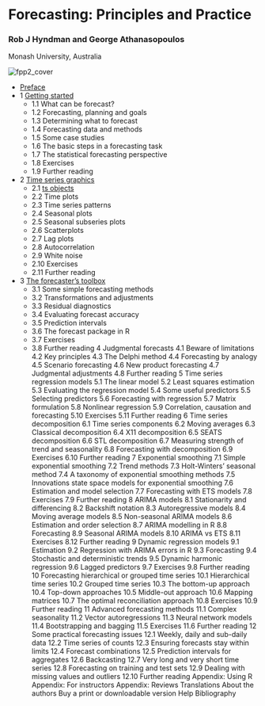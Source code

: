 # Forecasting: Principles and Practice

### Rob J Hyndman and George Athanasopoulos

Monash University, Australia


![fpp2_cover](https://otexts.com/fpp2/fpp2_cover.jpg)



* [Preface](preface.md)
* 1 [Getting started](intro.md)
   * 1.1 What can be forecast?
   * 1.2 Forecasting, planning and goals
   * 1.3 Determining what to forecast
   * 1.4 Forecasting data and methods
   * 1.5 Some case studies
   * 1.6 The basic steps in a forecasting task
   * 1.7 The statistical forecasting perspective
   * 1.8 Exercises
   * 1.9 Further reading
* 2 [Time series graphics](graphics.md)
   * 2.1 [ts objects](ts-objects.md)
   * 2.2 Time plots
   * 2.3 Time series patterns
   * 2.4 Seasonal plots
   * 2.5 Seasonal subseries plots
   * 2.6 Scatterplots
   * 2.7 Lag plots
   * 2.8 Autocorrelation
   * 2.9 White noise
   * 2.10 Exercises
   * 2.11 Further reading
* 3 [The forecaster’s toolbox](toolbox.md)
   * 3.1 Some simple forecasting methods
   * 3.2 Transformations and adjustments
   * 3.3 Residual diagnostics
   * 3.4 Evaluating forecast accuracy
   * 3.5 Prediction intervals
   * 3.6 The forecast package in R
   * 3.7 Exercises
   * 3.8 Further reading
4 Judgmental forecasts
4.1 Beware of limitations
4.2 Key principles
4.3 The Delphi method
4.4 Forecasting by analogy
4.5 Scenario forecasting
4.6 New product forecasting
4.7 Judgmental adjustments
4.8 Further reading
5 Time series regression models
5.1 The linear model
5.2 Least squares estimation
5.3 Evaluating the regression model
5.4 Some useful predictors
5.5 Selecting predictors
5.6 Forecasting with regression
5.7 Matrix formulation
5.8 Nonlinear regression
5.9 Correlation, causation and forecasting
5.10 Exercises
5.11 Further reading
6 Time series decomposition
6.1 Time series components
6.2 Moving averages
6.3 Classical decomposition
6.4 X11 decomposition
6.5 SEATS decomposition
6.6 STL decomposition
6.7 Measuring strength of trend and seasonality
6.8 Forecasting with decomposition
6.9 Exercises
6.10 Further reading
7 Exponential smoothing
7.1 Simple exponential smoothing
7.2 Trend methods
7.3 Holt-Winters’ seasonal method
7.4 A taxonomy of exponential smoothing methods
7.5 Innovations state space models for exponential smoothing
7.6 Estimation and model selection
7.7 Forecasting with ETS models
7.8 Exercises
7.9 Further reading
8 ARIMA models
8.1 Stationarity and differencing
8.2 Backshift notation
8.3 Autoregressive models
8.4 Moving average models
8.5 Non-seasonal ARIMA models
8.6 Estimation and order selection
8.7 ARIMA modelling in R
8.8 Forecasting
8.9 Seasonal ARIMA models
8.10 ARIMA vs ETS
8.11 Exercises
8.12 Further reading
9 Dynamic regression models
9.1 Estimation
9.2 Regression with ARIMA errors in R
9.3 Forecasting
9.4 Stochastic and deterministic trends
9.5 Dynamic harmonic regression
9.6 Lagged predictors
9.7 Exercises
9.8 Further reading
10 Forecasting hierarchical or grouped time series
10.1 Hierarchical time series
10.2 Grouped time series
10.3 The bottom-up approach
10.4 Top-down approaches
10.5 Middle-out approach
10.6 Mapping matrices
10.7 The optimal reconciliation approach
10.8 Exercises
10.9 Further reading
11 Advanced forecasting methods
11.1 Complex seasonality
11.2 Vector autoregressions
11.3 Neural network models
11.4 Bootstrapping and bagging
11.5 Exercises
11.6 Further reading
12 Some practical forecasting issues
12.1 Weekly, daily and sub-daily data
12.2 Time series of counts
12.3 Ensuring forecasts stay within limits
12.4 Forecast combinations
12.5 Prediction intervals for aggregates
12.6 Backcasting
12.7 Very long and very short time series
12.8 Forecasting on training and test sets
12.9 Dealing with missing values and outliers
12.10 Further reading
Appendix: Using R
Appendix: For instructors
Appendix: Reviews
Translations
About the authors
Buy a print or downloadable version
Help
Bibliography
